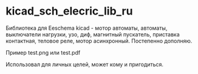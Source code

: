 # kicad_sch_elecric_lib_ru

Библиотека для Eeschema kicad  - мотор автоматы, автоматы, выключатели нагрузки,
узо, диф, магнитный пускатель, приставка контактная, теловое реле, мотор асинхронный.
Постепенно дополняю.

Пример  test.png или test.pdf

Использовал для личных целей, может кому и пригодиться.

